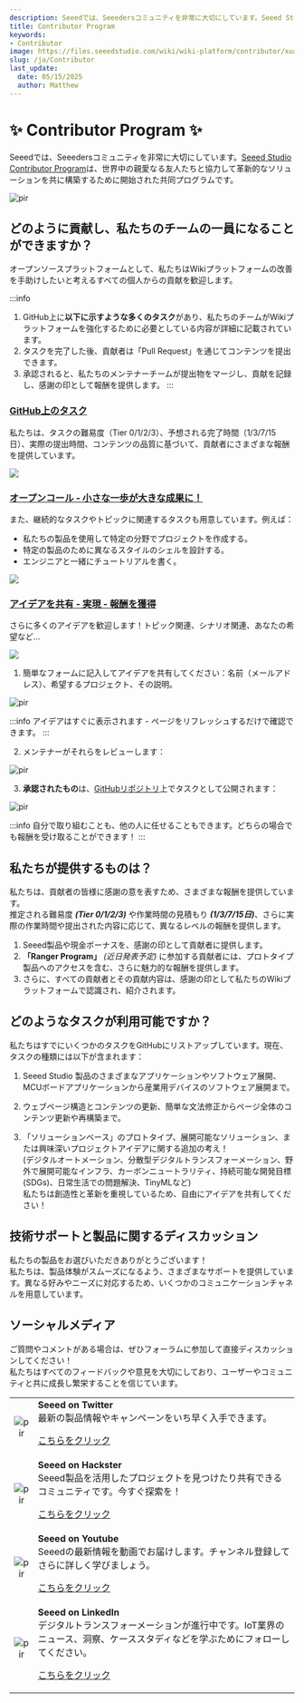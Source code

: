 ```yaml
---
description: Seeedでは、Seeedersコミュニティを非常に大切にしています。Seeed Studio Contributor Programは、世界中の親愛なる友人たちと協力して革新的なソリューションを共に構築するために開始された共同プログラムです。
title: Contributor Program
keywords:
- Contributor
image: https://files.seeedstudio.com/wiki/wiki-platform/contributor/xuanchuan.jpg
slug: /ja/Contributor
last_update:
  date: 05/15/2025
  author: Matthew
---
```



# ✨ Contributor Program ✨ 

Seeedでは、Seeedersコミュニティを非常に大切にしています。[Seeed Studio Contributor Program](/contributors)は、世界中の親愛なる友人たちと協力して革新的なソリューションを共に構築するために開始された共同プログラムです。

<p style={{textAlign: 'center'}}><img src="http://files.seeedstudio.com/wiki/wiki-platform/contributor/contributors.png" alt="pir" width={800} height="auto" /></p>


## どのように貢献し、私たちのチームの一員になることができますか？

オープンソースプラットフォームとして、私たちはWikiプラットフォームの改善を手助けしたいと考えるすべての個人からの貢献を歓迎します。

:::info
1. GitHub上に**以下に示すような多くのタスク**があり、私たちのチームがWikiプラットフォームを強化するために必要としている内容が詳細に記載されています。
2. タスクを完了した後、貢献者は「Pull Request」を通じてコンテンツを提出できます。
3. 承認されると、私たちのメンテナーチームが提出物をマージし、貢献を記録し、感謝の印として報酬を提供します。
:::

### [GitHub上のタスク](https://github.com/orgs/Seeed-Studio/projects/6)

私たちは、タスクの難易度（Tier 0/1/2/3）、予想される完了時間（1/3/7/15日）、実際の提出時間、コンテンツの品質に基づいて、貢献者にさまざまな報酬を提供しています。

![](http://files.seeedstudio.com/wiki/wiki-platform/contributor/github_assignment_2.png)

### [オープンコール - 小さな一歩が大きな成果に！](https://wiki.seeedstudio.com/contributors/)

また、継続的なタスクやトピックに関連するタスクも用意しています。例えば：

- 私たちの製品を使用して特定の分野でプロジェクトを作成する。
- 特定の製品のために異なるスタイルのシェルを設計する。
- エンジニアと一緒にチュートリアルを書く。

![](http://files.seeedstudio.com/wiki/wiki-platform/contributor/open_call.png)

### [アイデアを共有 - 実現 - 報酬を獲得](https://wiki.seeedstudio.com/contributors/)

さらに多くのアイデアを歓迎します！トピック関連、シナリオ関連、あなたの希望など...

![](http://files.seeedstudio.com/wiki/wiki-platform/contributor/submit.png)

1. 簡単なフォームに記入してアイデアを共有してください：名前（メールアドレス）、希望するプロジェクト、その説明。

<p style={{textAlign: 'center'}}><img src="http://files.seeedstudio.com/wiki/wiki-platform/contributor/wish.png" alt="pir" width={400} height="auto" /></p>

:::info
アイデアはすぐに表示されます - ページをリフレッシュするだけで確認できます。
:::

2. メンテナーがそれらをレビューします：

<p style={{textAlign: 'center'}}><img src="http://files.seeedstudio.com/wiki/wiki-platform/contributor/submit_2.png" alt="pir" width={1000} height="auto" /></p>

3. **承認されたもの**は、[GitHubリポジトリ](https://github.com/orgs/Seeed-Studio/projects/6/views/1)上でタスクとして公開されます：

<p style={{textAlign: 'center'}}><img src="http://files.seeedstudio.com/wiki/wiki-platform/contributor/submit_3.png" alt="pir" width={400} height="auto" /></p>

:::info
自分で取り組むことも、他の人に任せることもできます。どちらの場合でも報酬を受け取ることができます！
:::

## 私たちが提供するものは？

私たちは、貢献者の皆様に感謝の意を表すため、さまざまな報酬を提供しています。  
推定される難易度 ***(Tier 0/1/2/3)*** や作業時間の見積もり ***(1/3/7/15日)***、さらに実際の作業時間や提出された内容に応じて、異なるレベルの報酬を提供します。

1. Seeed製品や現金ボーナスを、感謝の印として貢献者に提供します。
2. **「Ranger Program」** *(近日発表予定)* に参加する貢献者には、プロトタイプ製品へのアクセスを含む、さらに魅力的な報酬を提供します。
3. さらに、すべての貢献者とその貢献内容は、感謝の印として私たちのWikiプラットフォームで認識され、紹介されます。

## どのようなタスクが利用可能ですか？

私たちはすでにいくつかのタスクをGitHubにリストアップしています。現在、タスクの種類には以下が含まれます：

1. Seeed Studio 製品のさまざまなアプリケーションやソフトウェア展開、MCUボードアプリケーションから産業用デバイスのソフトウェア展開まで。

2. ウェブページ構造とコンテンツの更新、簡単な文法修正からページ全体のコンテンツ更新や再構築まで。

3. 「ソリューションベース」のプロトタイプ、展開可能なソリューション、または興味深いプロジェクトアイデアに関する追加の考え！  
   (デジタルオートメーション、分散型デジタルトランスフォーメーション、野外で展開可能なインフラ、カーボンニュートラリティ、持続可能な開発目標(SDGs)、日常生活での問題解決、TinyMLなど)  
   私たちは創造性と革新を重視しているため、自由にアイデアを共有してください！

## 技術サポートと製品に関するディスカッション

私たちの製品をお選びいただきありがとうございます！  
私たちは、製品体験がスムーズになるよう、さまざまなサポートを提供しています。異なる好みやニーズに対応するため、いくつかのコミュニケーションチャネルを用意しています。

<div class="button_tech_support_container">
<a href="https://forum.seeedstudio.com/" class="button_forum"></a> 
<a href="https://www.seeedstudio.com/contacts" class="button_email"></a>
</div>

<div class="button_tech_support_container">
<a href="https://discord.gg/eWkprNDMU7" class="button_discord"></a> 
<a href="https://github.com/Seeed-Studio/wiki-documents/discussions/69" class="button_discussion"></a>
</div>

## ソーシャルメディア

ご質問やコメントがある場合は、ぜひフォーラムに参加して直接ディスカッションしてください！  
私たちはすべてのフィードバックや意見を大切にしており、ユーザーやコミュニティと共に成長し繁栄することを信じています。

<table align="center">
  <tbody>
    <tr>
      <td align="center"><p style={{textAlign: 'center'}}><img src="https://files.seeedstudio.com/wiki/IndexWiki/Twitter1.png" alt="pir" width={60} height="auto" /></p></td>
      <td align="left"><strong>Seeed on Twitter</strong><br />最新の製品情報やキャンペーンをいち早く入手できます。<p><a href="https://twitter.com/seeedstudio" target="_blank">こちらをクリック</a></p></td>
    </tr>
    <tr>
      <td align="center"><p style={{textAlign: 'center'}}><img src="https://files.seeedstudio.com/wiki/IndexWiki/hackster1.png" alt="pir" width={200} height="auto" /></p></td>
      <td align="left"><strong>Seeed on Hackster</strong><br />Seeed製品を活用したプロジェクトを見つけたり共有できるコミュニティです。今すぐ探索を！<p><a href="https://www.hackster.io/seeed" target="_blank">こちらをクリック</a></p></td>
    </tr>
    <tr>
      <td align="center"><p style={{textAlign: 'center'}}><img src="https://files.seeedstudio.com/wiki/IndexWiki/YouTube.png" alt="pir" width={300} height="auto" /></p></td>
      <td align="left"><strong>Seeed on Youtube</strong><br />Seeedの最新情報を動画でお届けします。チャンネル登録してさらに詳しく学びましょう。<p><a href="http://www.youtube.com/c/SeeedStudioSZ" target="_blank">こちらをクリック</a></p></td>
    </tr>
    <tr>
      <td align="center"><p style={{textAlign: 'center'}}><img src="https://files.seeedstudio.com/wiki/IndexWiki/LinkedIn_Logo.png" alt="pir" width={300} height="auto" /></p></td>
      <td align="left"><strong>Seeed on LinkedIn</strong><br />デジタルトランスフォーメーションが進行中です。IoT業界のニュース、洞察、ケーススタディなどを学ぶためにフォローしてください。<p><a href="https://www.linkedin.com/company/seeedstudio" target="_blank">こちらをクリック</a></p></td>
    </tr>
  </tbody>
</table>